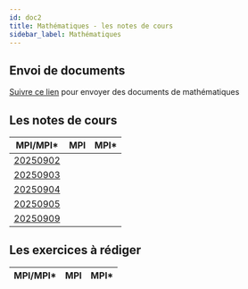 ```yaml
---
id: doc2
title: Mathématiques - les notes de cours
sidebar_label: Mathématiques
---
```


## Envoi de documents

[Suivre ce lien](http://envoi.lamartin.fr) pour envoyer des documents de mathématiques 

## Les notes de cours

|MPI/MPI*|MPI|MPI*|
| ----------- | ----------- | ----------- |
|[20250902](http://einexau.cluster028.hosting.ovh.net/site/math/20250902.pdf)|||
|[20250903](http://einexau.cluster028.hosting.ovh.net/site/math/20250903.pdf)|||
|[20250904](http://einexau.cluster028.hosting.ovh.net/site/math/20250904.pdf)|||
|[20250905](http://einexau.cluster028.hosting.ovh.net/site/math/20250905.pdf)|||
|[20250909](http://einexau.cluster028.hosting.ovh.net/site/math/20250909.pdf)|||
## Les exercices à rédiger

|MPI/MPI*|MPI|MPI*|
| ----------- | ----------- | ----------- |


